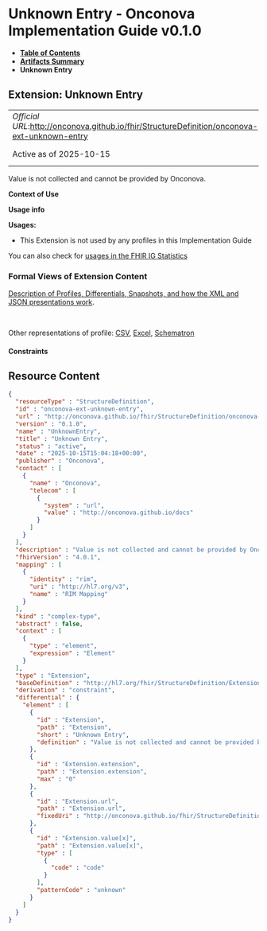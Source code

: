# Unknown Entry - Onconova Implementation Guide v0.1.0

* [**Table of Contents**](toc.md)
* [**Artifacts Summary**](artifacts.md)
* **Unknown Entry**

## Extension: Unknown Entry 

| | |
| :--- | :--- |
| *Official URL*:http://onconova.github.io/fhir/StructureDefinition/onconova-ext-unknown-entry | *Version*:0.1.0 |
| Active as of 2025-10-15 | *Computable Name*:UnknownEntry |

Value is not collected and cannot be provided by Onconova.

**Context of Use**

**Usage info**

**Usages:**

* This Extension is not used by any profiles in this Implementation Guide

You can also check for [usages in the FHIR IG Statistics](https://packages2.fhir.org/xig/onconova.fhir|current/StructureDefinition/onconova-ext-unknown-entry)

### Formal Views of Extension Content

 [Description of Profiles, Differentials, Snapshots, and how the XML and JSON presentations work](http://build.fhir.org/ig/FHIR/ig-guidance/readingIgs.html#structure-definitions). 

 

Other representations of profile: [CSV](StructureDefinition-onconova-ext-unknown-entry.csv), [Excel](StructureDefinition-onconova-ext-unknown-entry.xlsx), [Schematron](StructureDefinition-onconova-ext-unknown-entry.sch) 

#### Constraints



## Resource Content

```json
{
  "resourceType" : "StructureDefinition",
  "id" : "onconova-ext-unknown-entry",
  "url" : "http://onconova.github.io/fhir/StructureDefinition/onconova-ext-unknown-entry",
  "version" : "0.1.0",
  "name" : "UnknownEntry",
  "title" : "Unknown Entry",
  "status" : "active",
  "date" : "2025-10-15T15:04:18+00:00",
  "publisher" : "Onconova",
  "contact" : [
    {
      "name" : "Onconova",
      "telecom" : [
        {
          "system" : "url",
          "value" : "http://onconova.github.io/docs"
        }
      ]
    }
  ],
  "description" : "Value is not collected and cannot be provided by Onconova.",
  "fhirVersion" : "4.0.1",
  "mapping" : [
    {
      "identity" : "rim",
      "uri" : "http://hl7.org/v3",
      "name" : "RIM Mapping"
    }
  ],
  "kind" : "complex-type",
  "abstract" : false,
  "context" : [
    {
      "type" : "element",
      "expression" : "Element"
    }
  ],
  "type" : "Extension",
  "baseDefinition" : "http://hl7.org/fhir/StructureDefinition/Extension|4.0.1",
  "derivation" : "constraint",
  "differential" : {
    "element" : [
      {
        "id" : "Extension",
        "path" : "Extension",
        "short" : "Unknown Entry",
        "definition" : "Value is not collected and cannot be provided by Onconova."
      },
      {
        "id" : "Extension.extension",
        "path" : "Extension.extension",
        "max" : "0"
      },
      {
        "id" : "Extension.url",
        "path" : "Extension.url",
        "fixedUri" : "http://onconova.github.io/fhir/StructureDefinition/onconova-ext-unknown-entry"
      },
      {
        "id" : "Extension.value[x]",
        "path" : "Extension.value[x]",
        "type" : [
          {
            "code" : "code"
          }
        ],
        "patternCode" : "unknown"
      }
    ]
  }
}

```
